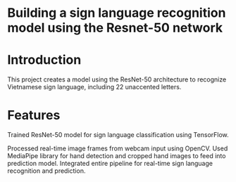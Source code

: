 # Building a sign language recognition model using the Resnet-50 network
# Introduction
This project creates a model using the ResNet-50 architecture to recognize Vietnamese sign language, including 22 unaccented letters.
# Features
 Trained ResNet-50 model for sign language classification using TensorFlow.
 
 Processed real-time image frames from webcam input using OpenCV.
 Used MediaPipe library for hand detection and cropped hand images to feed into prediction model.
 Integrated entire pipeline for real-time sign language recognition and prediction.
